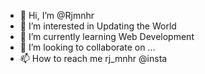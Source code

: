 - 👋 Hi, I’m @Rjmnhr
- 👀 I’m interested in Updating the World
- 🌱 I’m currently learning Web Development
- 💞️ I’m looking to collaborate on ...
- 📫 How to reach me rj_mnhr @insta

<!---
Rjmnhr/Rjmnhr is a ✨ special ✨ repository because its `README.md` (this file) appears on your GitHub profile.
You can click the Preview link to take a look at your changes.
--->
